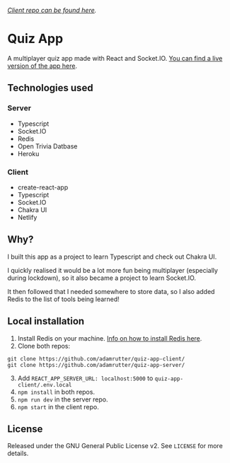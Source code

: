 *[Client repo can be found here](https://github.com/adamrutter/quiz-app-client).*

# Quiz App

A multiplayer quiz app made with React and Socket<span>.</span>IO. [You can find a live version of the app here](https://quiz.adamrutter.com).

## Technologies used

### Server

- Typescript
- Socket<span>.</span>IO
- Redis
- Open Trivia Datbase
- Heroku

### Client

- create-react-app
- Typescript
- Socket<span>.</span>IO
- Chakra UI
- Netlify

## Why?

I built this app as a project to learn Typescript and check out Chakra UI.

I quickly realised it would be a lot more fun being multiplayer (especially during lockdown), so it also became a project to learn Socket<span>.</span>IO.

It then followed that I needed somewhere to store data, so I also added Redis to the list of tools being learned!

## Local installation

1. Install Redis on your machine. [Info on how to install Redis here](https://redis.io/download).
2. Clone both repos:

```
git clone https://github.com/adamrutter/quiz-app-client/
git clone https://github.com/adamrutter/quiz-app-server/
```

3. Add `REACT_APP_SERVER_URL: localhost:5000` to `quiz-app-client/.env.local`
4. `npm install` in both repos.
5. `npm run dev` in the server repo.
6. `npm start` in the client repo.

## License

Released under the GNU General Public License v2. See `LICENSE` for more details.
